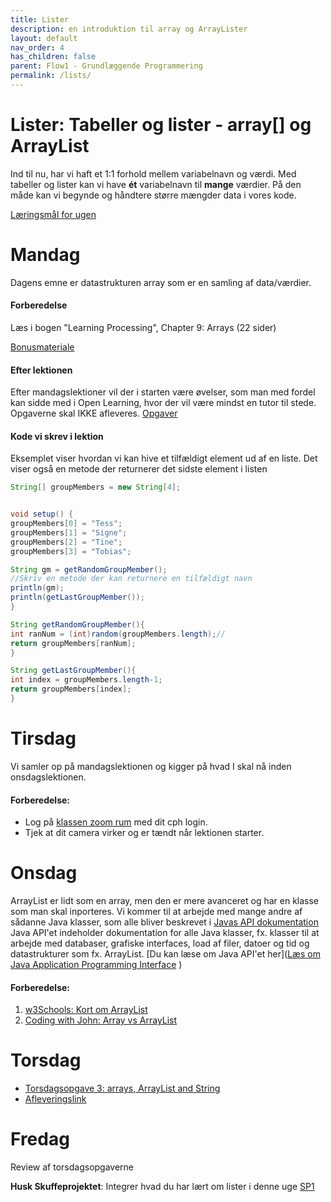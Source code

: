 ```yaml
---
title: Lister
description: en introduktion til array og ArrayLister
layout: default
nav_order: 4
has_children: false
parent: Flow1 - Grundlæggende Programmering
permalink: /lists/
---
```


# Lister: Tabeller og lister - array[] og ArrayList
Ind til nu, har vi haft et 1:1 forhold mellem variabelnavn og værdi. Med tabeller og lister kan vi have **ét** variabelnavn til **mange** værdier.
På den måde kan vi begynde og håndtere større mængder data i vores kode.

[Læringsmål for ugen](./learningobjectives.md)

# Mandag
Dagens emne er datastrukturen array som er en samling af data/værdier.

#### Forberedelse
Læs i bogen "Learning Processing", Chapter 9: Arrays (22 sider)


[Bonusmateriale](./resources.md)

#### Efter lektionen
Efter mandagslektioner vil der i starten være øvelser, som man med fordel kan sidde med i Open Learning, hvor der vil være mindst en tutor til stede. Opgaverne skal IKKE afleveres.
[Opgaver](https://github.com/Dat1Cphbusiness/Mandagsopgaver/blob/main/4.md)

#### Kode vi skrev i lektion

Eksemplet viser hvordan vi kan hive et tilfældigt element ud af en liste.
Det viser også en metode der returnerer det sidste element i listen
```java
String[] groupMembers = new String[4];


void setup() {
groupMembers[0] = "Tess";
groupMembers[1] = "Signe";
groupMembers[2] = "Tine";
groupMembers[3] = "Tobias";

String gm = getRandomGroupMember();
//Skriv en metode der kan returnere en tilfældigt navn  
println(gm);
println(getLastGroupMember());
}

String getRandomGroupMember(){
int ranNum = (int)random(groupMembers.length);//
return groupMembers[ranNum];
}

String getLastGroupMember(){
int index = groupMembers.length-1;
return groupMembers[index];
}
```

# Tirsdag
Vi samler op på mandagslektionen og kigger på hvad I skal nå inden onsdagslektionen.

#### Forberedelse:
- Log på [klassen zoom rum](https://cphbusiness.zoom.us/j/66755584856?pwd=RDRqZjBqSXBsTlR0QjRsTXh0UEFTUT09)  med dit cph login.
- Tjek at dit camera virker og er tændt når lektionen starter.

# Onsdag
ArrayList er lidt som en array, men den er mere avanceret og har en klasse som man skal inporteres. Vi kommer til at arbejde med mange andre af sådanne Java klasser, som alle bliver beskrevet i [Javas API dokumentation](https://docs.oracle.com/javase/7/docs/api/)
Java API'et indeholder dokumentation for alle Java klasser, fx. klasser til at arbejde med databaser, grafiske interfaces, load af filer, datoer og tid og datastrukturer som fx. ArrayList.
[Du kan læse om Java API'et her]([Læs om Java Application Programming Interface](https://resources.saylor.org/wwwresources/archived/site/wp-content/uploads/2013/02/CS101-1.3.5.3-Java-Application-Programming-Interface-API-FINAL.pdf)
)
#### Forberedelse:
1. [w3Schools: Kort om ArrayList](https://www.w3schools.com/java/java_arraylist.asp) 
2. [Coding with John: Array vs ArrayList](https://youtube.com/watch?t=1&v=NbYgm0r7u6o)

# Torsdag

- [Torsdagsopgave 3: arrays, ArrayList and String](https://cphbusiness.mrooms.net/mod/assign/view.php?id=765989)
- [Afleveringslink](https://cphbusiness.mrooms.net/mod/assign/view.php?id=765989)

# Fredag
Review af torsdagsopgaverne

**Husk Skuffeprojektet**: Integrer hvad du har lært om lister i denne uge
[SP1](../../projects/SP1/README.md#uge-4-lister)